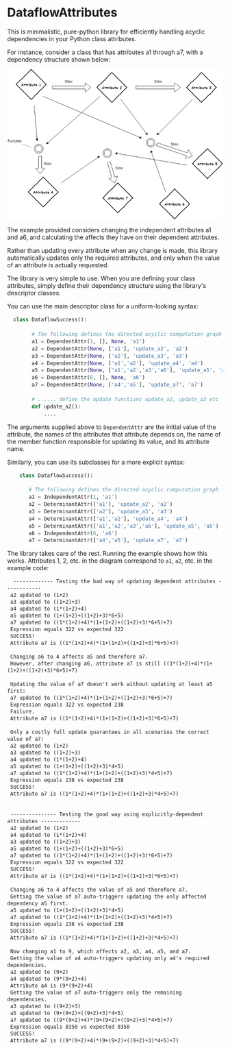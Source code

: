 # DataflowAttributes
This is minimalistic, pure-python library for efficiently handling acyclic dependencies in your Python class attributes.

For instance, consider a class that has attributes a1 through a7, with a dependency structure shown below:

![Graph of Example](DataflowExample.png)

The example provided considers changing the independent attributes a1 and a6, and calculating the affects they have on their dependent attributes.

Rather than updating every attribute when any change is made, this library automatically updates only the required attributes, and only when the value of an attribute is actually requested.

The library is very simple to use. When you are defining your class attributes, simply define their dependency structure using the library's descriptor classes. 

You can use the main descriptor class for a uniform-looking syntax:

```python
  class DataflowSuccess():

        # The following defines the directed acyclic computation graph for these attributes.
        a1 = DependentAttr(1, [], None, 'a1')
        a2 = DependentAttr(None, ['a1'], 'update_a2', 'a2')
        a3 = DependentAttr(None, ['a2'], 'update_a3', 'a3')
        a4 = DependentAttr(None, ['a1','a2'], 'update_a4', 'a4')
        a5 = DependentAttr(None, ['a1','a2','a3','a6'], 'update_a5', 'a5')
        a6 = DependentAttr(6, [], None, 'a6')
        a7 = DependentAttr(None, ['a4','a5'], 'update_a7', 'a7')

        # ...... define the update functions update_a2, update_a3 etc
        def update_a2():
            ....
 ```
 
 The arguments supplied above to `DependentAttr` are the initial value of the attribute, the names of the attributes that attribute depends on, the name of the member function responsible for updating its value, and its attribute name.
 
Similarly, you can use its subclasses for a more explicit syntax:
 
 ```python
     class DataflowSuccess():
    
        # The following defines the directed acyclic computation graph for these attributes.
        a1 = IndependentAttr(1, 'a1')
        a2 = DeterminantAttr(['a1'], 'update_a2', 'a2')
        a3 = DeterminantAttr(['a2'], 'update_a3', 'a3')
        a4 = DeterminantAttr(['a1','a2'], 'update_a4', 'a4')
        a5 = DeterminantAttr(['a1','a2','a3','a6'], 'update_a5', 'a5')
        a6 = IndependentAttr(6, 'a6')
        a7 = DeterminantAttr(['a4','a5'], 'update_a7', 'a7')
 ```
 The library takes care of the rest. Running the example shows how this works. Attributes 1, 2, etc. in the diagram correspond to `a1`, `a2`, etc. in the example code:
 
 ```
   ------------- Testing the bad way of updating dependent attributes ------------
  a2 updated to (1+2)
  a3 updated to ((1+2)+3)
  a4 updated to (1*(1+2)+4)
  a5 updated to (1+(1+2)+((1+2)+3)*6+5)
  a7 updated to ((1*(1+2)+4)*(1+(1+2)+((1+2)+3)*6+5)+7)
  Expression equals 322 vs expected 322
  SUCCESS!
  Attribute a7 is ((1*(1+2)+4)*(1+(1+2)+((1+2)+3)*6+5)+7)

  Changing a6 to 4 affects a5 and therefore a7.
  However, after changing a6, attribute a7 is still ((1*(1+2)+4)*(1+(1+2)+((1+2)+3)*6+5)+7)

  Updating the value of a7 doesn't work without updating at least a5 first:
  a7 updated to ((1*(1+2)+4)*(1+(1+2)+((1+2)+3)*6+5)+7)
  Expression equals 322 vs expected 238
  Failure.
  Attribute a7 is ((1*(1+2)+4)*(1+(1+2)+((1+2)+3)*6+5)+7)

  Only a costly full update guarantees in all scenarios the correct value of a7:
  a2 updated to (1+2)
  a3 updated to ((1+2)+3)
  a4 updated to (1*(1+2)+4)
  a5 updated to (1+(1+2)+((1+2)+3)*4+5)
  a7 updated to ((1*(1+2)+4)*(1+(1+2)+((1+2)+3)*4+5)+7)
  Expression equals 238 vs expected 238
  SUCCESS!
  Attribute a7 is ((1*(1+2)+4)*(1+(1+2)+((1+2)+3)*4+5)+7)


  --------------- Testing the good way using explicitly-dependent attributes -------------
  a2 updated to (1+2)
  a4 updated to (1*(1+2)+4)
  a3 updated to ((1+2)+3)
  a5 updated to (1+(1+2)+((1+2)+3)*6+5)
  a7 updated to ((1*(1+2)+4)*(1+(1+2)+((1+2)+3)*6+5)+7)
  Expression equals 322 vs expected 322
  SUCCESS!
  Attribute a7 is ((1*(1+2)+4)*(1+(1+2)+((1+2)+3)*6+5)+7)

  Changing a6 to 4 affects the value of a5 and therefore a7.
  Getting the value of a7 auto-triggers updating the only affected dependency a5 first.
  a5 updated to (1+(1+2)+((1+2)+3)*4+5)
  a7 updated to ((1*(1+2)+4)*(1+(1+2)+((1+2)+3)*4+5)+7)
  Expression equals 238 vs expected 238
  SUCCESS!
  Attribute a7 is ((1*(1+2)+4)*(1+(1+2)+((1+2)+3)*4+5)+7)

  Now changing a1 to 9, which affects a2, a3, a4, a5, and a7.
  Getting the value of a4 auto-triggers updating only a4's required dependencies.
  a2 updated to (9+2)
  a4 updated to (9*(9+2)+4)
  Attribute a4 is (9*(9+2)+4)
  Getting the value of a7 auto-triggers only the remaining dependencies.
  a3 updated to ((9+2)+3)
  a5 updated to (9+(9+2)+((9+2)+3)*4+5)
  a7 updated to ((9*(9+2)+4)*(9+(9+2)+((9+2)+3)*4+5)+7)
  Expression equals 8350 vs expected 8350
  SUCCESS!
  Attribute a7 is ((9*(9+2)+4)*(9+(9+2)+((9+2)+3)*4+5)+7)
  ```
